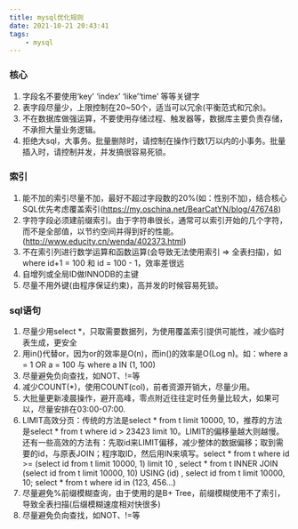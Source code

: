 ```yaml
---
title: mysql优化规则
date: 2021-10-21 20:43:41
tags:
    - mysql
---
```


### 核心
1. 字段名不要使用‘key' ‘index’ ‘like’‘time’ 等等关键字
2. 表字段尽量少，上限控制在20~50个，适当可以冗余(平衡范式和冗余)。
3. 不在数据库做强运算，不要使用存储过程、触发器等，数据库主要负责存储，不承担大量业务逻辑。
4. 拒绝大sql，大事务。批量删除时，请控制在操作行数1万以内的小事务。批量插入时，请控制并发，并发搞很容易死锁。

### 索引
1. 能不加的索引尽量不加，最好不超过字段数的20%(如：性别不加)，结合核心SQL优先考虑覆盖索引(https://my.oschina.net/BearCatYN/blog/476748)
2. 字符字段必须建前缀索引。由于字符串很长，通常可以索引开始的几个字符，而不是全部值，以节约空间并得到好的性能。(http://www.educity.cn/wenda/402373.html)
4. 不在索引列进行数学运算和函数运算(会导致无法使用索引 => 全表扫描)，如where id+1 = 100 和 id = 100 - 1，效率差很远
5. 自增列或全局ID做INNODB的主键
6. 尽量不用外键(由程序保证约束)，高并发的时候容易死锁。

### sql语句
1. 尽量少用select *，只取需要数据列，为使用覆盖索引提供可能性，减少临时表生成，更安全
2. 用in()代替or，因为or的效率是O(n)，而in()的效率是O(Log n)。如：where a = 1 OR a = 100 与 where a IN (1, 100)
3. 尽量避免负向查找，如NOT、!=等
4. 减少COUNT(*)，使用COUNT(col)，前者资源开销大，尽量少用。
5. 大批量更新凌晨操作，避开高峰，零点附近往往定时任务量比较大，如果可以，尽量安排在03:00-07:00.
6. LIMIT高效分页：传统的方法是select * from t limit 10000, 10，推荐的方法是select * from t where id > 23423 limit 10。LIMIT的偏移量越大则越慢。还有一些高效的方法有：先取id来LIMIT偏移，减少整体的数据偏移；取到需要的id，与原表JOIN；程序取ID，然后用IN来填写。select * from t where id >= (select id from t limit 10000, 1) limit 10 , select * from t INNER JOIN (select id from t limit 10000, 10) USING (id) , select id from t limit 10000, 10; select * from t where id in (123, 456...)
7. 尽量避免%前缀模糊查询，由于使用的是B+ Tree，前缀模糊使用不了索引，导致全表扫描(后缀模糊速度相对快很多)
8. 尽量避免负向查找，如NOT、!=等
